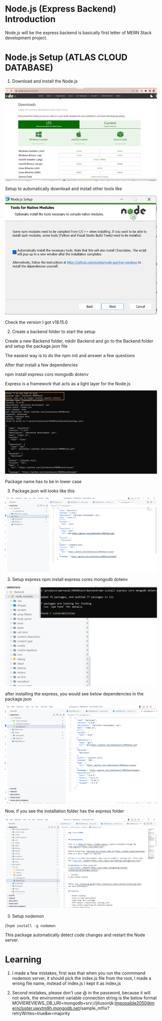 # Node.js (Express Backend) Introduction
Node.js will be the express backend is basically first letter of MERN Stack development project.

# Node.js Setup (ATLAS CLOUD DATABASE)

1.	Download and install the Node.js


![Download and Install Nodejs](https://raw.githubusercontent.com/jitendrasoni/MERNStack/main/Setup/NODE_JS/images/001%20Download%20Nodejs.png)

Setup to automatically download and install other tools like 

![Install Chcho](https://raw.githubusercontent.com/jitendrasoni/MERNStack/main/Setup/NODE_JS/images/002%20Selectin%20Automatically%20install%20required%20tools%20it%20will%20download%20chocolatey.png)

Check the version 
I got v18.15.0

2.	Create a backend folder to start the setup

Create a new Backend folder, mkdir Backend and go to the Backend folder and setup the package.json file

The easiest way is to do the npm init and answer a few questions

After that install a few dependencies 

npm install express cors mongodb dotenv

Express is a framework that acts as a light layer for the Node.js

![setup new backend folder](https://raw.githubusercontent.com/jitendrasoni/MERNStack/main/Setup/NODE_JS/images/003%20Setup%20the%20backend%20Folder%20and%20install%20npm.png)

Package name has to be in lower case

3.	Package.json will looks like this 

![setup new backend folder](https://raw.githubusercontent.com/jitendrasoni/MERNStack/main/Setup/NODE_JS/images/004%20Setup%20the%20backend%20Project%20Structure%20looks%20like.png)

3.	Setup express 
npm install express cores mongodb dotenv

 ![setup new express](https://raw.githubusercontent.com/jitendrasoni/MERNStack/main/Setup/NODE_JS/images/005%20-%20setup%20express.png)

 after installing the express, you would see below dependencies in the package.json

  ![express dependencies in package.json]( https://raw.githubusercontent.com/jitendrasoni/MERNStack/main/Setup/NODE_JS/images/006%20-%20new%20dependenciess%20added%20to%20the%20packges.png)

  Now, if you see the installation folder has the express folder

   ![express dependencies in package.json](https://raw.githubusercontent.com/jitendrasoni/MERNStack/main/Setup/NODE_JS/images/007%20%20Installatino%20folder%20has%20the%20express%20folder.png)

3.	Setup nodemon

//`npm install -g nodemon`

This package automatically detect code changes and restart the Node server.



# Learning

1. I made a few mistakes, first was that when you run the commmand nodemon server, it should pick the index.js file from the root, I made a wrong file name, instead of index.js I kept it as index,js

2. Second mistakes, please don't use @ in the password, because it will not work, the environment variable connection string is the below format
MOVIEREVIEWS_DB_URI=mongodb+srv://jitusonijk:Impossible2050@merncluster.uwytm9h.mongodb.net/sample_mflix?retryWrites=true&w=majority






